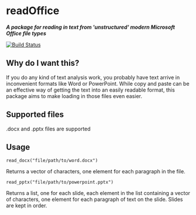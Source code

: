 # readOffice

***A package for reading in text from 'unstructured' modern Microsoft Office file types***

[![Build Status](https://travis-ci.org/bmewing/readOffice.svg?branch=master)](https://travis-ci.org/bmewing/readOffice)

## Why do I want this?
If you do any kind of text analysis work, you probably have text arrive in inconvenient formats like Word or PowerPoint.  While copy and paste can be an effective way of getting the text into an easily readable format, this package aims to make loading in those files even easier.

## Supported files
.docx and .pptx files are supported

## Usage
`read_docx("file/path/to/word.docx")`

Returns a vector of characters, one element for each paragraph in the file.

`read_pptx("file/path/to/powerpoint.pptx")`

Returns a list, one for each slide, each element in the list containing a vector of characters, one element for each paragraph of text on the slide.  Slides are kept in order.
